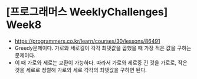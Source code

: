 # [프로그래머스 WeeklyChallenges] Week8
- https://programmers.co.kr/learn/courses/30/lessons/86491
- Greedy문제이다. 가로와 세로길이 각각 최댓값을 곱했을 때 가장 적은 값을 구하는 문제이다.
 - 이 때 가로와 세로는 교환이 가능하다. 따라서 가로와 세로중 긴 것을 가로로, 작은 것을 세로로 정렬해 가로와 세로 각각의 최댓값을 구하면 된다.